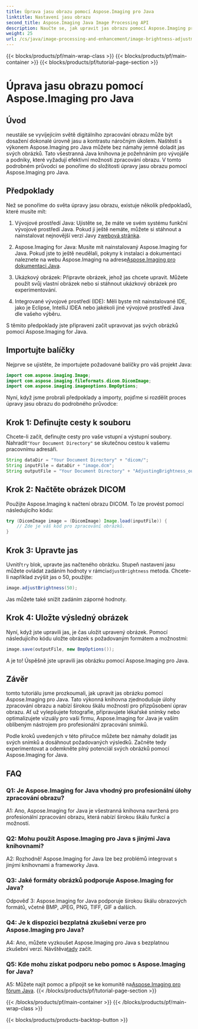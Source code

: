 ```yaml
---
title: Úprava jasu obrazu pomocí Aspose.Imaging pro Java
linktitle: Nastavení jasu obrazu
second_title: Aspose.Imaging Java Image Processing API
description: Naučte se, jak upravit jas obrazu pomocí Aspose.Imaging pro Java. Vylepšete své snímky bez námahy pomocí tohoto komplexního průvodce.
weight: 25
url: /cs/java/image-processing-and-enhancement/image-brightness-adjustment/
---
```


{{< blocks/products/pf/main-wrap-class >}}
{{< blocks/products/pf/main-container >}}
{{< blocks/products/pf/tutorial-page-section >}}

# Úprava jasu obrazu pomocí Aspose.Imaging pro Java

## Úvod

neustále se vyvíjejícím světě digitálního zpracování obrazu může být dosažení dokonalé úrovně jasu a kontrastu náročným úkolem. Naštěstí s výkonem Aspose.Imaging pro Java můžete bez námahy jemně doladit jas svých obrázků. Tato všestranná Java knihovna je požehnáním pro vývojáře a podniky, které vyžadují efektivní možnosti zpracování obrazu. V tomto podrobném průvodci se ponoříme do složitosti úpravy jasu obrazu pomocí Aspose.Imaging pro Java.

## Předpoklady

Než se ponoříme do světa úpravy jasu obrazu, existuje několik předpokladů, které musíte mít:

1.  Vývojové prostředí Java: Ujistěte se, že máte ve svém systému funkční vývojové prostředí Java. Pokud ji ještě nemáte, můžete si stáhnout a nainstalovat nejnovější verzi Javy z[webová stránka](https://www.oracle.com/java/technologies/javase-downloads).

2. Aspose.Imaging for Java: Musíte mít nainstalovaný Aspose.Imaging for Java. Pokud jste to ještě neudělali, pokyny k instalaci a dokumentaci naleznete na webu Aspose.Imaging na adrese[Aspose.Imaging pro dokumentaci Java](https://reference.aspose.com/imaging/java/).

3. Ukázkový obrázek: Připravte obrázek, jehož jas chcete upravit. Můžete použít svůj vlastní obrázek nebo si stáhnout ukázkový obrázek pro experimentování.

4. Integrované vývojové prostředí (IDE): Měli byste mít nainstalované IDE, jako je Eclipse, IntelliJ IDEA nebo jakékoli jiné vývojové prostředí Java dle vašeho výběru.

S těmito předpoklady jste připraveni začít upravovat jas svých obrázků pomocí Aspose.Imaging for Java.

## Importujte balíčky

Nejprve se ujistěte, že importujete požadované balíčky pro váš projekt Java:

```java
import com.aspose.imaging.Image;
import com.aspose.imaging.fileformats.dicom.DicomImage;
import com.aspose.imaging.imageoptions.BmpOptions;
```

Nyní, když jsme probrali předpoklady a importy, pojďme si rozdělit proces úpravy jasu obrazu do podrobného průvodce:

## Krok 1: Definujte cesty k souboru

Chcete-li začít, definujte cesty pro vaše vstupní a výstupní soubory. Nahradit`"Your Document Directory"` se skutečnou cestou k vašemu pracovnímu adresáři.

```java
String dataDir = "Your Document Directory" + "dicom/";
String inputFile = dataDir + "image.dcm";
String outputFile = "Your Document Directory" + "AdjustingBrightness_out.bmp";
```

## Krok 2: Načtěte obrázek DICOM

Použijte Aspose.Imaging k načtení obrazu DICOM. To lze provést pomocí následujícího kódu:

```java
try (DicomImage image = (DicomImage) Image.load(inputFile)) {
    // Zde je váš kód pro zpracování obrázků.
}
```

## Krok 3: Upravte jas

 Uvnitř`try` blok, upravte jas načteného obrázku. Stupeň nastavení jasu můžete ovládat zadáním hodnoty v rámci`adjustBrightness` metoda. Chcete-li například zvýšit jas o 50, použijte:

```java
image.adjustBrightness(50);
```

Jas můžete také snížit zadáním záporné hodnoty.

## Krok 4: Uložte výsledný obrázek

Nyní, když jste upravili jas, je čas uložit upravený obrázek. Pomocí následujícího kódu uložte obrázek s požadovaným formátem a možnostmi:

```java
image.save(outputFile, new BmpOptions());
```

A je to! Úspěšně jste upravili jas obrázku pomocí Aspose.Imaging pro Java.

## Závěr

tomto tutoriálu jsme prozkoumali, jak upravit jas obrázku pomocí Aspose.Imaging pro Java. Tato výkonná knihovna zjednodušuje úlohy zpracování obrazu a nabízí širokou škálu možností pro přizpůsobení úprav obrazu. Ať už vylepšujete fotografie, připravujete lékařské snímky nebo optimalizujete vizuály pro vaši firmu, Aspose.Imaging for Java je vaším oblíbeným nástrojem pro profesionální zpracování snímků.

Podle kroků uvedených v této příručce můžete bez námahy doladit jas svých snímků a dosáhnout požadovaných výsledků. Začněte tedy experimentovat a odemkněte plný potenciál svých obrázků pomocí Aspose.Imaging for Java.

## FAQ

### Q1: Je Aspose.Imaging for Java vhodný pro profesionální úlohy zpracování obrazu?

A1: Ano, Aspose.Imaging for Java je všestranná knihovna navržená pro profesionální zpracování obrazu, která nabízí širokou škálu funkcí a možností.

### Q2: Mohu použít Aspose.Imaging pro Java s jinými Java knihovnami?

A2: Rozhodně! Aspose.Imaging for Java lze bez problémů integrovat s jinými knihovnami a frameworky Java.

### Q3: Jaké formáty obrázků podporuje Aspose.Imaging for Java?

Odpověď 3: Aspose.Imaging for Java podporuje širokou škálu obrazových formátů, včetně BMP, JPEG, PNG, TIFF, GIF a dalších.

### Q4: Je k dispozici bezplatná zkušební verze pro Aspose.Imaging pro Java?

 A4: Ano, můžete vyzkoušet Aspose.Imaging pro Java s bezplatnou zkušební verzí. Návštěva[tady](https://releases.aspose.com/) začít.

### Q5: Kde mohu získat podporu nebo pomoc s Aspose.Imaging for Java?

 A5: Můžete najít pomoc a připojit se ke komunitě na[Aspose.Imaging pro fórum Java](https://forum.aspose.com/).
{{< /blocks/products/pf/tutorial-page-section >}}

{{< /blocks/products/pf/main-container >}}
{{< /blocks/products/pf/main-wrap-class >}}

{{< blocks/products/products-backtop-button >}}
